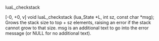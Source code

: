 
luaL_checkstack

[-0, +0, v]
void luaL_checkstack (lua_State *L, int sz, const char *msg);
Grows the stack size to top + sz elements, raising an error if the stack cannot grow to that size. msg is an additional text to go into the error message (or NULL for no additional text).

